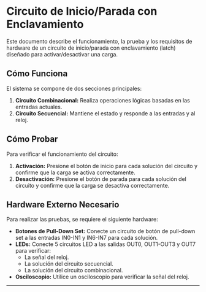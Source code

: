 # Circuito de Inicio/Parada con Enclavamiento

Este documento describe el funcionamiento, la prueba y los requisitos de hardware de un circuito de inicio/parada con enclavamiento (latch) diseñado para activar/desactivar una carga.

## Cómo Funciona

El sistema se compone de dos secciones principales:

1.  **Circuito Combinacional:** Realiza operaciones lógicas basadas en las entradas actuales.
2.  **Circuito Secuencial:** Mantiene el estado y responde a las entradas y al reloj.

## Cómo Probar

Para verificar el funcionamiento del circuito:

1.  **Activación:** Presione el botón de inicio para cada solución del circuito y confirme que la carga se activa correctamente.
2.  **Desactivación:** Presione el botón de parada para cada solución del circuito y confirme que la carga se desactiva correctamente.

## Hardware Externo Necesario

Para realizar las pruebas, se requiere el siguiente hardware:

* **Botones de Pull-Down Set:** Conecte un circuito de botón de pull-down set a las entradas IN0-IN1 y IN6-IN7 para cada solución.
* **LEDs:** Conecte 5 circuitos LED a las salidas OUT0, OUT1-OUT3 y OUT7 para verificar:
    * La señal del reloj.
    * La solución del circuito secuencial.
    * La solución del circuito combinacional.
* **Osciloscopio:** Utilice un osciloscopio para verificar la señal del reloj.

---
